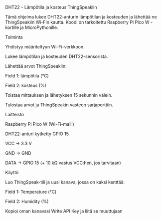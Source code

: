 DHT22 – Lämpötila ja kosteus ThingSpeakiin

Tämä ohjelma lukee DHT22-anturin lämpötilan ja kosteuden ja lähettää ne ThingSpeakiin Wi-Fin kautta.
Koodi on tarkoitettu Raspberry Pi Pico W -kortille ja MicroPythonille.

Toiminta

Yhdistyy määriteltyyn Wi-Fi-verkkoon.

Lukee lämpötilan ja kosteuden DHT22-sensorista.

Lähettää arvot ThingSpeakiin:

Field 1: lämpötila (°C)

Field 2: kosteus (%)

Toistaa mittauksen ja lähetyksen 15 sekunnin välein.

Tulostaa arvot ja ThingSpeakin vasteen sarjaporttiin.

Laitteisto

Raspberry Pi Pico W (Wi-Fi-malli)

DHT22-anturi kytketty GPIO 15

VCC → 3.3 V

GND → GND

DATA → GPIO 15 (+ 10 kΩ vastus VCC:hen, jos tarvitaan)

Käyttö

Luo ThingSpeak-tili ja uusi kanava, jossa on kaksi kenttää:

Field 1: Temperature (°C)

Field 2: Humidity (%)

Kopioi oman kanavasi Write API Key ja liitä se muuttujaan
